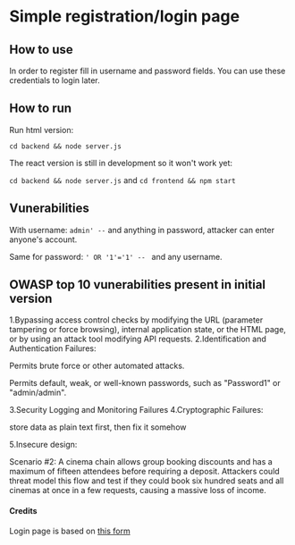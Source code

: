 # Simple registration/login page

## How to use

In order to register fill in username and password fields. You can use these credentials to login later.

## How to run

Run html version:

`cd backend && node server.js`

The react version is still in development so it won't work yet:

`cd backend && node server.js` and `cd frontend && npm start`

## Vunerabilities

With username: `admin' --` and anything in password, attacker can enter anyone's account.

Same for password: `' OR '1'='1' -- ` and any username.

## OWASP top 10 vunerabilities present in initial version 

1.Bypassing access control checks by modifying the URL (parameter tampering or force browsing), internal application state, or the HTML page, or by using an attack tool modifying API requests.
2.Identification and Authentication Failures:

Permits brute force or other automated attacks.

Permits default, weak, or well-known passwords, such as "Password1" or "admin/admin".

3.Security Logging and Monitoring Failures
4.Cryptographic Failures:

store data as plain text first, then fix it somehow

5.Insecure design:

Scenario #2: A cinema chain allows group booking discounts and has a maximum of fifteen attendees before requiring a deposit. Attackers could threat model this flow and test if they could book six hundred seats and all cinemas at once in a few requests, causing a massive loss of income.



#### Credits

Login page is based on [this form](https://codepen.io/marko-zub/pen/mzPeOV)

